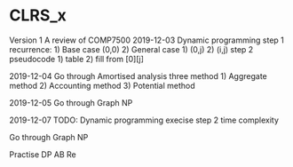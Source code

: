 # CLRS_x

Version 1
A review of COMP7500
2019-12-03 Dynamic programming
    step 1 recurrence: 
        1) Base case (0,0)
        2) General case
            1) (0,j)
            2) (i,j)
    step 2 pseudocode
        1) table
        2) fill from [0][j]

2019-12-04 
Go through
    Amortised analysis
        three method
            1) Aggregate method
            2) Accounting method
            3) Potential method

2019-12-05 
Go through
    Graph
    NP

2019-12-07
TODO:
    Dynamic programming execise
        step 2
        time complexity
        
Go through
    Graph
    NP

Practise
    DP
    AB
    Re

